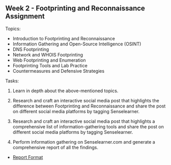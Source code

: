<h2>Week 2 - Footprinting and Reconnaissance Assignment</h2>

Topics:
- Introduction to Footprinting and Reconnaissance
- Information Gathering and Open-Source Intelligence (OSINT)
- DNS Footprinting
- Network and WHOIS Footprinting
- Web Footprinting and Enumeration
- Footprinting Tools and Lab Practice
- Countermeasures and Defensive Strategies

Tasks:
1. Learn in depth about the above-mentioned topics.

2. Research and craft an interactive social media post that highlights the difference between Footprinting and Reconnaissance and share the post on different social media platforms by tagging Senselearner.

3. Research and craft an interactive social media post that highlights a comprehensive list of information-gathering tools and share the post on different social media platforms by tagging Senselearner.

4. Perform information gathering on Senselearner.com and generate a comprehensive report of all the findings.

  - [Report Format](https://drive.google.com/drive/folders/1Atmt8vHgFkavjaH5PH4ARia94wWjZ6Wl?usp=sharing)
